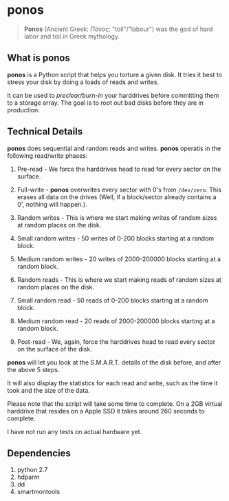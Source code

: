 # ponos #
>**Ponos** (Ancient Greek: *Πόνος*; "toil"/"labour") was the god of hard labor
>and toil in Greek mythology.

## What is ponos ##
**ponos** is a Python script that helps you torture a given disk. It tries it best
to stress your disk by doing a loads of reads and writes.

It can be used to *preclear/burn-in* your harddrives before committing them to a storage
array. The goal is to root out bad disks before they are in production.

## Technical Details ##
**ponos** does sequential and random reads and writes. **ponos** operatis in
the following read/write phases:

1. Pre-read - We force the harddrives head to read for every sector on the
surface.

2. Full-write - **ponos** overwrites every sector with 0's from `/dev/zero`.
This erases all data on the drives (Well, if a block/sector already contains a
0', nothing will happen.).

3. Random writes - This is where we start making writes of random sizes
at random places on the disk.
  1. Small random writes - 50 writes of 0-200 blocks starting at a random block.
  2. Medium random writes - 20 writes of 2000-200000 blocks starting at a random block.

4. Random reads - This is where we start making reads of random sizes at random
places on the disk.
  1. Small random read - 50 reads of 0-200 blocks starting at a random block.
  2. Medium random read - 20 reads of 2000-200000 blocks starting at a random block.

5. Post-read - We, again, force the harddrives head to read every sector on the
surface of the disk.

**ponos** will let you look at the S.M.A.R.T. details of the disk before, and after the
above 5 steps.

It will also display the statistics for each read and write, such as the time
it took and the size of the data.

Please note that the script will take some time to complete. On a 2GB virtual
harddrive that resides on a Apple SSD it takes around 260 seconds to complete.

I have not run any tests on actual hardware yet.

## Dependencies ##
1. python 2.7
2. hdparm
3. dd
4. smartmontools
